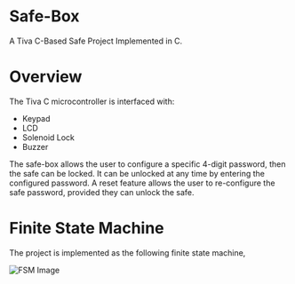 # Safe-Box
A Tiva C-Based Safe Project Implemented in C.

# Overview
The Tiva C microcontroller is interfaced with:
      
* Keypad
* LCD
* Solenoid Lock
* Buzzer

The safe-box allows the user to configure a specific 4-digit password, then the safe can be locked. It can be unlocked at any time by entering the configured password. A reset feature allows the user to re-configure the safe password, provided they can unlock the safe.

# Finite State Machine
The project is implemented as the following finite state machine,

![FSM Image](https://github.com/Michael-M-Mike/Tiva-C-Safe-Box/blob/master/state%20machine.png)
